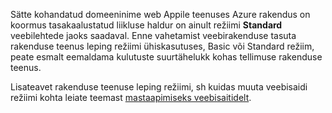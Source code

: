 Sätte kohandatud domeeninime web Appile teenuses Azure rakendus on koormus tasakaalustatud liikluse haldur on ainult režiimi **Standard** veebilehtede jaoks saadaval. Enne vahetamist veebirakenduse tasuta rakenduse teenus leping režiimi ühiskasutuses, Basic või Standard režiim, peate esmalt eemaldama kulutuste suurtähelukk kohas tellimuse rakenduse teenus. 

Lisateavet rakenduse teenuse leping režiimi, sh kuidas muuta veebisaidi režiimi kohta leiate teemast [mastaapimiseks veebisaitidelt](../articles/app-service-web/web-sites-scale.md).